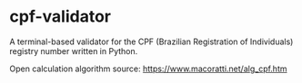 # cpf-validator
A terminal-based validator for the CPF (Brazilian Registration of Individuals) registry number written in Python.

Open calculation algorithm source: https://www.macoratti.net/alg_cpf.htm
